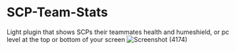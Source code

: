 # SCP-Team-Stats

Light plugin that shows SCPs their teammates health and humeshield, or pc level at the top or bottom of your screen
![Screenshot (4174)](https://github.com/morgana-x/SCP-Team-Stats/assets/89588301/762e858c-8ef6-4ad6-838c-f6ed974a309e)
